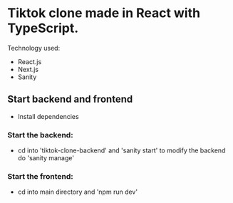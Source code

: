 # Tiktok clone made in React with TypeScript.
Technology used:
* React.js
* Next.js
* Sanity
## Start backend and frontend
* Install dependencies</br>
### Start the backend:</br>
* cd into 'tiktok-clone-backend' and 'sanity start' to modify the backend do 'sanity manage'</br>
### Start the frontend:</br>
* cd into main directory and 'npm run dev'
